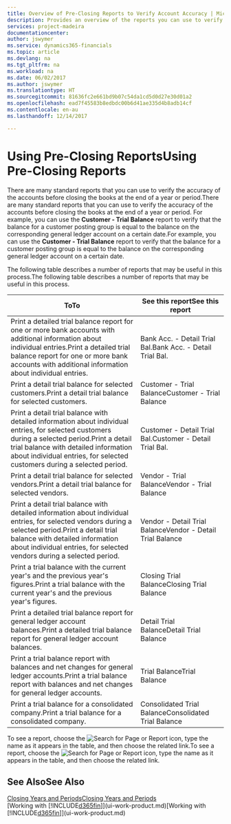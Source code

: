 ```yaml
---
title: Overview of Pre-Closing Reports to Verify Account Accuracy | Microsoft Docs
description: Provides an overview of the reports you can use to verify the accuracy of accounts before closing the books at the end of a year or period.
services: project-madeira
documentationcenter: 
author: jswymer
ms.service: dynamics365-financials
ms.topic: article
ms.devlang: na
ms.tgt_pltfrm: na
ms.workload: na
ms.date: 06/02/2017
ms.author: jswymer
ms.translationtype: HT
ms.sourcegitcommit: 81636fc2e661bd9b07c54da1cd5d0d27e30d01a2
ms.openlocfilehash: ead7f45583b8edbdc00b6d41ae335d4b8adb14cf
ms.contentlocale: en-au
ms.lasthandoff: 12/14/2017

---
```

# <a name="using-pre-closing-reports"></a><span data-ttu-id="5eec5-103">Using Pre-Closing Reports</span><span class="sxs-lookup"><span data-stu-id="5eec5-103">Using Pre-Closing Reports</span></span>
<span data-ttu-id="5eec5-104">There are many standard reports that you can use to verify the accuracy of the accounts before closing the books at the end of a year or period.</span><span class="sxs-lookup"><span data-stu-id="5eec5-104">There are many standard reports that you can use to verify the accuracy of the accounts before closing the books at the end of a year or period.</span></span> <span data-ttu-id="5eec5-105">For example, you can use the **Customer - Trial Balance** report to verify that the balance for a customer posting group is equal to the balance on the corresponding general ledger account on a certain date.</span><span class="sxs-lookup"><span data-stu-id="5eec5-105">For example, you can use the **Customer - Trial Balance** report to verify that the balance for a customer posting group is equal to the balance on the corresponding general ledger account on a certain date.</span></span>

<span data-ttu-id="5eec5-106">The following table describes a number of reports that may be useful in this process.</span><span class="sxs-lookup"><span data-stu-id="5eec5-106">The following table describes a number of reports that may be useful in this process.</span></span>

| <span data-ttu-id="5eec5-107">To</span><span class="sxs-lookup"><span data-stu-id="5eec5-107">To</span></span> | <span data-ttu-id="5eec5-108">See this report</span><span class="sxs-lookup"><span data-stu-id="5eec5-108">See this report</span></span> |
| --- | --- |
| <span data-ttu-id="5eec5-109">Print a detailed trial balance report for one or more bank accounts with additional information about individual entries.</span><span class="sxs-lookup"><span data-stu-id="5eec5-109">Print a detailed trial balance report for one or more bank accounts with additional information about individual entries.</span></span> |<span data-ttu-id="5eec5-110">Bank Acc. - Detail Trial Bal.</span><span class="sxs-lookup"><span data-stu-id="5eec5-110">Bank Acc. - Detail Trial Bal.</span></span> |
| <span data-ttu-id="5eec5-111">Print a detail trial balance for selected customers.</span><span class="sxs-lookup"><span data-stu-id="5eec5-111">Print a detail trial balance for selected customers.</span></span> |<span data-ttu-id="5eec5-112">Customer - Trial Balance</span><span class="sxs-lookup"><span data-stu-id="5eec5-112">Customer - Trial Balance</span></span> |
| <span data-ttu-id="5eec5-113">Print a detail trial balance with detailed information about individual entries, for selected customers during a selected period.</span><span class="sxs-lookup"><span data-stu-id="5eec5-113">Print a detail trial balance with detailed information about individual entries, for selected customers during a selected period.</span></span> |<span data-ttu-id="5eec5-114">Customer - Detail Trial Bal.</span><span class="sxs-lookup"><span data-stu-id="5eec5-114">Customer - Detail Trial Bal.</span></span> |
| <span data-ttu-id="5eec5-115">Print a detail trial balance for selected vendors.</span><span class="sxs-lookup"><span data-stu-id="5eec5-115">Print a detail trial balance for selected vendors.</span></span> |<span data-ttu-id="5eec5-116">Vendor - Trial Balance</span><span class="sxs-lookup"><span data-stu-id="5eec5-116">Vendor - Trial Balance</span></span> |
| <span data-ttu-id="5eec5-117">Print a detail trial balance with detailed information about individual entries, for selected vendors during a selected period.</span><span class="sxs-lookup"><span data-stu-id="5eec5-117">Print a detail trial balance with detailed information about individual entries, for selected vendors during a selected period.</span></span> |<span data-ttu-id="5eec5-118">Vendor - Detail Trial Balance</span><span class="sxs-lookup"><span data-stu-id="5eec5-118">Vendor - Detail Trial Balance</span></span> |
| <span data-ttu-id="5eec5-119">Print a trial balance with the current year's and the previous year's figures.</span><span class="sxs-lookup"><span data-stu-id="5eec5-119">Print a trial balance with the current year's and the previous year's figures.</span></span> |<span data-ttu-id="5eec5-120">Closing Trial Balance</span><span class="sxs-lookup"><span data-stu-id="5eec5-120">Closing Trial Balance</span></span> |
| <span data-ttu-id="5eec5-121">Print a detailed trial balance report for general ledger account balances.</span><span class="sxs-lookup"><span data-stu-id="5eec5-121">Print a detailed trial balance report for general ledger account balances.</span></span> |<span data-ttu-id="5eec5-122">Detail Trial Balance</span><span class="sxs-lookup"><span data-stu-id="5eec5-122">Detail Trial Balance</span></span> |
| <span data-ttu-id="5eec5-123">Print a trial balance report with balances and net changes for general ledger accounts.</span><span class="sxs-lookup"><span data-stu-id="5eec5-123">Print a trial balance report with balances and net changes for general ledger accounts.</span></span> |<span data-ttu-id="5eec5-124">Trial Balance</span><span class="sxs-lookup"><span data-stu-id="5eec5-124">Trial Balance</span></span> |
| <span data-ttu-id="5eec5-125">Print a trial balance for a consolidated company.</span><span class="sxs-lookup"><span data-stu-id="5eec5-125">Print a trial balance for a consolidated company.</span></span> |<span data-ttu-id="5eec5-126">Consolidated Trial Balance</span><span class="sxs-lookup"><span data-stu-id="5eec5-126">Consolidated Trial Balance</span></span> |

<span data-ttu-id="5eec5-127">To see a report, choose the ![Search for Page or Report](media/ui-search/search_small.png "Search for Page or Report icon") icon, type the name as it appears in the table, and then choose the related link.</span><span class="sxs-lookup"><span data-stu-id="5eec5-127">To see a report, choose the ![Search for Page or Report](media/ui-search/search_small.png "Search for Page or Report icon") icon, type the name as it appears in the table, and then choose the related link.</span></span>

## <a name="see-also"></a><span data-ttu-id="5eec5-128">See Also</span><span class="sxs-lookup"><span data-stu-id="5eec5-128">See Also</span></span>
[<span data-ttu-id="5eec5-129">Closing Years and Periods</span><span class="sxs-lookup"><span data-stu-id="5eec5-129">Closing Years and Periods</span></span>](year-close-years-periods.md)  
<span data-ttu-id="5eec5-130">[Working with [!INCLUDE[d365fin](includes/d365fin_md.md)]](ui-work-product.md)</span><span class="sxs-lookup"><span data-stu-id="5eec5-130">[Working with [!INCLUDE[d365fin](includes/d365fin_md.md)]](ui-work-product.md)</span></span>



